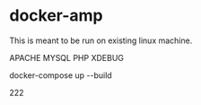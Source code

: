 # docker-amp

This is meant to be run on existing linux machine.

APACHE
MYSQL
PHP
XDEBUG

docker-compose up --build

222

